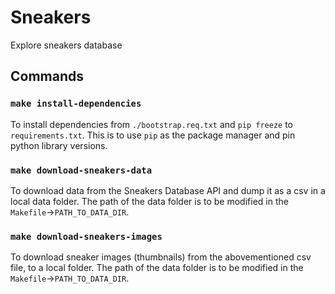 # Sneakers

Explore sneakers database

## Commands

### `make install-dependencies`

To install dependencies from `./bootstrap.req.txt` and `pip freeze` to `requirements.txt`.
This is to use `pip` as the package manager and pin python library versions.

### `make download-sneakers-data`

To download data from the Sneakers Database API and dump it as a csv in a local data folder.
The path of the data folder is to be modified in the `Makefile`->`PATH_TO_DATA_DIR`.

### `make download-sneakers-images`

To download sneaker images (thumbnails) from the abovementioned csv file, to a local folder.
The path of the data folder is to be modified in the `Makefile`->`PATH_TO_DATA_DIR`.
